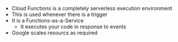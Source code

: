 - Cloud Functions is a completely serverless execution environment
- This is used whenever there is a trigger
- It is a Functions-as-a-Service
	- It executes your code in response to events
- Google scales resourcs as required
